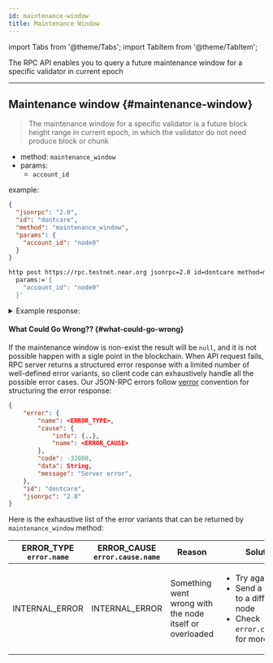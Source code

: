```yaml
---
id: maintenance-window
title: Maintenance Window
---
```


import Tabs from '@theme/Tabs';
import TabItem from '@theme/TabItem';

The RPC API enables you to query a future maintenance window for a specific validator in current epoch

---

## Maintenance window {#maintenance-window}

> The maintenance window for a specific validator is a future block height range in current epoch, in which the validator do not need produce block or chunk


- method: `maintenance_window`
- params:
  - `account_id`


example:


<Tabs>
<TabItem value="json" label="JSON" default>

```json
{
  "jsonrpc": "2.0",
  "id": "dontcare",
  "method": "maintenance_window",
  "params": {
    "account_id": "node0"
  }
}
```

</TabItem>
<TabItem value="http" label="HTTPie">

```bash
http post https://rpc.testnet.near.org jsonrpc=2.0 id=dontcare method=maintenance_window \
  params:='{
    "account_id": "node0"
  }'
```

<details>
<summary>Example response:</summary>
<p>

```json
{
    "jsonrpc": "2.0",
    "result": [
        1028,
        1031
    ],
    "id": "dontcare"
}
```

</p>
</details>

#### What Could Go Wrong?? {#what-could-go-wrong}

If the maintenance window is non-exist the result will be `null`, and it is not possible happen with a sigle point in the blockchain.  When API request fails, RPC server returns a structured error response with a limited number of well-defined error variants, so client code can exhaustively handle all the possible error cases. Our JSON-RPC errors follow [verror](https://github.com/joyent/node-verror) convention for structuring the error response:


```json
{
    "error": {
        "name": <ERROR_TYPE>,
        "cause": {
            "info": {..},
            "name": <ERROR_CAUSE>
        },
        "code": -32000,
        "data": String,
        "message": "Server error",
    },
    "id": "dontcare",
    "jsonrpc": "2.0"
}
```

Here is the exhaustive list of the error variants that can be returned by `maintenance_window` method:

<table class="custom-stripe">
  <thead>
    <tr>
      <th>
        ERROR_TYPE<br />
        <code>error.name</code>
      </th>
      <th>ERROR_CAUSE<br /><code>error.cause.name</code></th>
      <th>Reason</th>
      <th>Solution</th>
    </tr>
  </thead>
  <tbody>
    <tr>
      <td>INTERNAL_ERROR</td>
      <td>INTERNAL_ERROR</td>
      <td>Something went wrong with the node itself or overloaded</td>
      <td>
        <ul>
          <li>Try again later</li>
          <li>Send a request to a different node</li>
          <li>Check <code>error.cause.info</code> for more details</li>
        </ul>
      </td>
    </tr>
  </tbody>
</table>
